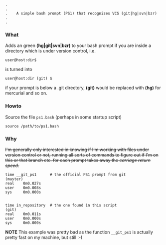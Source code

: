     .
    .                                                               
    .    A simple bash prompt (PS1) that recognizes VCS (git|hg|svn|bzr)
    .
    .


### What ###

Adds an green **(hg|git|svn|bzr)** to your bash prompt if you are inside
a directory which is under version control, i.e.

    user@host:dir$

is turned into
    
    user@host:dir (git) $

if your prompt is below a .git directory,
**(git)** would be replaced with **(hg)** for mercurial and so on.



### Howto ###

Source the file `ps1.bash` (perhaps in some startup script)

    source /path/to/ps1.bash


### Why ###

~~I'm generally only interested in knowing if I'm working with files under
version control or not, running all sorts of commands to figure out if
I'm on this or that branch etc. for each prompt takes away the *carriage
return speed*.~~


    time __git_ps1      # the official PS1 prompt from git
    (master)
    real    0m0.027s
    user    0m0.008s
    sys     0m0.000s


    time in_repository  # the one found in this script
    (git) 
    real    0m0.011s
    user    0m0.000s
    sys     0m0.000s


**NOTE** This example was pretty bad as the function `__git_ps1` is
actually pretty fast on my machine, but still :-)
